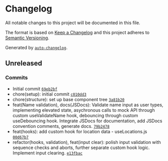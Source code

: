 # Changelog

All notable changes to this project will be documented in this file.

The format is based on [Keep a Changelog](https://keepachangelog.com/en/1.0.0/)
and this project adheres to [Semantic Versioning](https://semver.org/spec/v2.0.0.html).

Generated by [`auto-changelog`](https://github.com/CookPete/auto-changelog).

## Unreleased

### Commits

- Initial commit [`69eb2bf`](https://github.com/joshua-cornett/offline-react-accessment/commit/69eb2bf8bd2ca19302e9b8bfb9f2bfd962008566)
- chore(setup): initial commit [`c010dd3`](https://github.com/joshua-cornett/offline-react-accessment/commit/c010dd318e931c630aad70edd45c6d5d4431f46d)
- chore(structure): set up base component tree [`3a81b20`](https://github.com/joshua-cornett/offline-react-accessment/commit/3a81b2078dd54e353810ff300f9614b74271c84b)
- feat(Name validation), docs(JSDocs): Validate name input as user types, implementing elevated state, asychronous calls to mock API through custom useValidateName hook, debouncing through custom useDebouncing hook. Integrate JSDocs for documentation, add JSDocs convention comments, generate docs. [`79b2478`](https://github.com/joshua-cornett/offline-react-accessment/commit/79b2478159c677453a26b1d37a7a245a59590c8d)
- feat(hooks): add custom hook for location data - useLocations.js [`00d67b7`](https://github.com/joshua-cornett/offline-react-accessment/commit/00d67b76420621da34aa72da3fab11a9cff721e6)
- refactor(hooks, validation), feat(input clear): polish input validation with sequence checks and aborts, further separate custom hook logic. Implement input clearing. [`e13fbac`](https://github.com/joshua-cornett/offline-react-accessment/commit/e13fbac41a04494450318cff6655c1cc1527ecb2)
